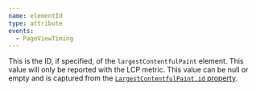 ```yaml
---
name: elementId
type: attribute
events:
  - PageViewTiming
---
```


This is the ID, if specified, of the `largestContentfulPaint` element. This value will only be reported with the LCP metric. This value can be null or empty and is captured from the [`LargestContentfulPaint.id` property](https://developer.mozilla.org/en-US/docs/Web/API/LargestContentfulPaint/id).
